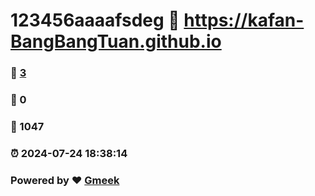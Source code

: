 # 123456aaaafsdeg :link: https://kafan-BangBangTuan.github.io 
### :page_facing_up: [3](https://kafan-BangBangTuan.github.io/tag.html) 
### :speech_balloon: 0 
### :hibiscus: 1047 
### :alarm_clock: 2024-07-24 18:38:14 
### Powered by :heart: [Gmeek](https://github.com/Meekdai/Gmeek)
